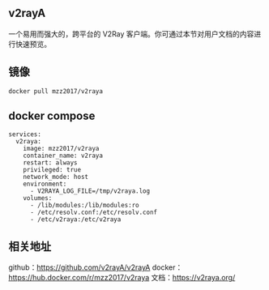 ## v2rayA

一个易用而强大的，跨平台的 V2Ray 客户端。你可通过本节对用户文档的内容进行快速预览。

## 镜像

```
docker pull mzz2017/v2raya
```

## docker compose

```
services:
  v2raya:
    image: mzz2017/v2raya
    container_name: v2raya
    restart: always
    privileged: true
    network_mode: host
    environment:
      - V2RAYA_LOG_FILE=/tmp/v2raya.log
    volumes:
      - /lib/modules:/lib/modules:ro
      - /etc/resolv.conf:/etc/resolv.conf
      - /etc/v2raya:/etc/v2raya
```

## 相关地址

github：https://github.com/v2rayA/v2rayA
docker：https://hub.docker.com/r/mzz2017/v2raya
文档：https://v2raya.org/
